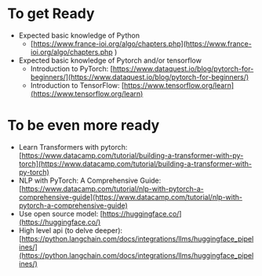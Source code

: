 # To get Ready
* Expected basic knowledge of Python
  * [https://www.france-ioi.org/algo/chapters.php](https://www.france-ioi.org/algo/chapters.php )
* Expected basic knowledge of Pytorch and/or tensorflow 
  * Introduction to PyTorch: [https://www.dataquest.io/blog/pytorch-for-beginners/](https://www.dataquest.io/blog/pytorch-for-beginners/)
  * Introduction to TensorFlow: [https://www.tensorflow.org/learn](https://www.tensorflow.org/learn)

# To be even more ready
* Learn Transformers with pytorch: [https://www.datacamp.com/tutorial/building-a-transformer-with-py-torch](https://www.datacamp.com/tutorial/building-a-transformer-with-py-torch)
* NLP with PyTorch: A Comprehensive Guide: [https://www.datacamp.com/tutorial/nlp-with-pytorch-a-comprehensive-guide](https://www.datacamp.com/tutorial/nlp-with-pytorch-a-comprehensive-guide)
* Use open source model: [https://huggingface.co/](https://huggingface.co/)
* High level api (to delve deeper): [https://python.langchain.com/docs/integrations/llms/huggingface_pipelines/](https://python.langchain.com/docs/integrations/llms/huggingface_pipelines/)
